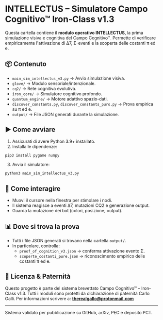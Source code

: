 # INTELLECTUS – Simulatore Campo Cognitivo™ Iron-Class v1.3

Questa cartella contiene il **modulo operativo INTELLECTUS**, la prima simulazione visiva e cognitiva del Campo Cognitivo™.
Permette di verificare empiricamente l'attivazione di Δ7, Σ-eventi e la scoperta delle costanti π ed e.

## 📦 Contenuto
- `main_sim_intellectus_v3.py` → Avvio simulazione visiva.
- `glove/` → Modulo sensoriale/intenzionale.
- `cq2/` → Rete cognitiva evolutiva.
- `iron_core/` → Simulatore cognitivo profondo.
- `quantum_engine/` → Motore adattivo spazio-dati.
- `discover_constants.py`, `discover_constants_puro.py` → Prova empirica su π ed e.
- `output/` → File JSON generati durante la simulazione.

## ▶️ Come avviare
1. Assicurati di avere Python 3.9+ installato.
2. Installa le dipendenze:
```bash
pip3 install pygame numpy
```
3. Avvia il simulatore:
```bash
python3 main_sim_intellectus_v3.py
```

## 🧠 Come interagire
- Muovi il cursore nella finestra per stimolare i nodi.
- Il sistema reagisce a eventi Δ7, mutazioni CQ2 e generazione output.
- Guarda la mutazione dei bot (colori, posizione, output).

## 📊 Dove si trova la prova
- Tutti i file JSON generati si trovano nella cartella `output/`.
- In particolare, controlla:
  - `proof_of_cognition_v3.json` → conferma attivazione evento Σ.
  - `scoperte_costanti_pure.json` → riconoscimento empirico delle costanti π ed e.

## 📜 Licenza & Paternità
Questo progetto è parte del sistema brevettato Campo Cognitivo™ – Iron-Class v1.3.
Tutti i moduli sono protetti da dichiarazione di paternità Carlo Galli.
Per informazioni scrivere a: **therealgallo@protonmail.com**

---
Sistema validato per pubblicazione su GitHub, arXiv, PEC e deposito PCT.